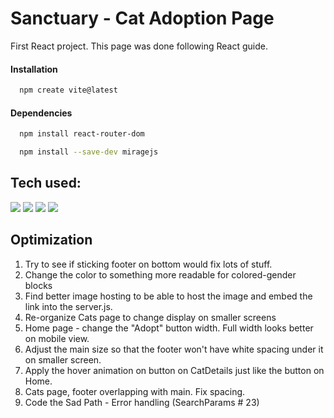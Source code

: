 # Sanctuary - Cat Adoption Page

First React project. This page was done following React guide.

#### Installation

```bash
  npm create vite@latest
```

#### Dependencies

```bash
  npm install react-router-dom
```

```bash
  npm install --save-dev miragejs
```

## Tech used:

<img src="https://img.shields.io/badge/HTML5%20-%20?style=plastic&logo=html5&label=%E2%94%82&labelColor=rgba(15%2C%2066%2C%20110%2C%200.9)&color=rgba(20%2C%20132%2C%20167%2C%200.9)"> <img src="https://img.shields.io/badge/CSS3%20-%20?style=plastic&logo=css3&label=%E2%94%82&labelColor=rgba(15%2C%2066%2C%20110%2C%200.9)&color=rgba(20%2C%20132%2C%20167%2C%200.9)"/> <img src="https://img.shields.io/badge/JavaScript%20-%20?style=plastic&logo=javascript&label=%E2%94%82&labelColor=rgba(15%2C%2066%2C%20110%2C%200.9)&color=rgba(20%2C%20132%2C%20167%2C%200.9)"/> <img src="https://img.shields.io/badge/React%20-%20?style=plastic&logo=react&label=%E2%94%82&labelColor=rgba(15%2C%2066%2C%20110%2C%200.9)&color=rgba(20%2C%20132%2C%20167%2C%200.9)"/>

## Optimization

1. Try to see if sticking footer on bottom would fix lots of stuff.
2. Change the color to something more readable for colored-gender blocks
3. Find better image hosting to be able to host the image and embed the link into the server.js.
4. Re-organize Cats page to change display on smaller screens
5. Home page - change the "Adopt" button width. Full width looks better on mobile view.
6. Adjust the main size so that the footer won't have white spacing under it on smaller screen.
7. Apply the hover animation on button on CatDetails just like the button on Home.
8. Cats page, footer overlapping with main. Fix spacing.
9. Code the Sad Path - Error handling (SearchParams # 23)
